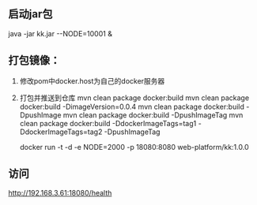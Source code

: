 ## 启动jar包
java -jar kk.jar --NODE=10001 &

## 打包镜像：
1. 修改pom中docker.host为自己的docker服务器

2. 打包并推送到仓库
   mvn clean package docker:build
   mvn clean package docker:build -DimageVersion=0.0.4
   mvn clean package docker:build -DpushImage
   mvn clean package docker:build -DpushImageTag
   mvn clean package docker:build -DdockerImageTags=tag1 -DdockerImageTags=tag2 -DpushImageTag

   docker run -t -d -e NODE=2000 -p 18080:8080 web-platform/kk:1.0.0

## 访问
http://192.168.3.61:18080/health